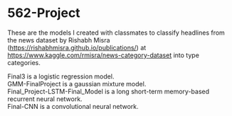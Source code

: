 # 562-Project

These are the models I created with classmates to classify headlines from the news dataset by Rishabh Misra (https://rishabhmisra.github.io/publications/) at https://www.kaggle.com/rmisra/news-category-dataset into type categories.

Final3 is a logistic regression model.  
GMM-FinalProject is a gaussian mixture model.  
Final_Project-LSTM-Final_Model is a long short-term memory-based recurrent neural network.  
Final-CNN is a convolutional neural network.  
